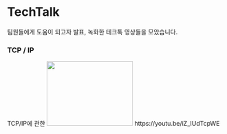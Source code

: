 # TechTalk
팀원들에게 도움이 되고자 발표, 녹화한 테크톡 영상들을 모았습니다.

<h3>TCP / IP</h3>
TCP/IP에 관한
<img src="https://user-images.githubusercontent.com/113500771/209475385-87dfc420-cd05-4593-8530-b9445235f3ac.gif" width="200" height="150" />
https://youtu.be/iZ_IUdTcpWE
